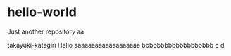 # hello-world
Just another repository aa

takayuki-katagiri Hello
aaaaaaaaaaaaaaaaaaa
bbbbbbbbbbbbbbbbbbb
c
d